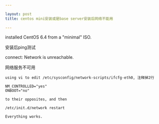 ```yaml
---

layout: post
title: centos mini安装或是base server安装后网络不能用

---
```

installed CentOS 6.4 from a "minimal" ISO.


安装后ping测试


connect: Network is unreachable.

网络服务不可用

```
using vi to edit /etc/sysconfig/network-scripts/ifcfg-eth0, 注释掉2行

NM_CONTROLLED="yes"
ONBOOT="no"

to their opposites, and then

/etc/init.d/network restart

Everything works.
```

